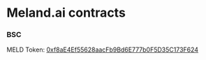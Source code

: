 # Meland.ai contracts

### BSC

MELD Token: [0xf8aE4Ef55628aacFb9Bd6E777b0F5D35C173F624](https://bscscan.com/token/0xf8aE4Ef55628aacFb9Bd6E777b0F5D35C173F624)

